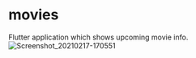 # movies

Flutter application which shows upcoming movie info. 
![Screenshot_20210217-170551](https://user-images.githubusercontent.com/36424416/108289101-a0884f00-7142-11eb-9e6f-9228c642233c.jpg)
